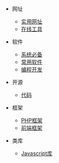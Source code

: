 * 网址
  
  * [实用网址](website/good.md)
  * [在线工具](website/tools.md)
  
* 软件
  
  * [系统必备](software/system.md)
  * [常用软件](software/general.md)
  * [编程开发](software/webtool.md)

* 开源

  * [代码](code/code.md)

* 框架

  * [PHP框架](framework/php.md)
  * [前端框架](framework/web.md)
  
* 类库

  * [Javascript库](library/js.md)
